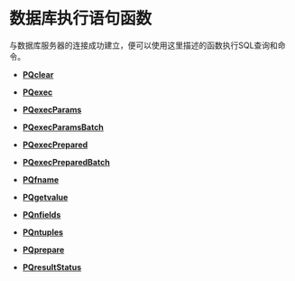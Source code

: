 # **数据库执行语句函数**

与数据库服务器的连接成功建立，便可以使用这里描述的函数执行SQL查询和命令。

-   **[PQclear](PQclear.md)**

-   **[PQexec](PQexec.md)**

-   **[PQexecParams](PQexecParams.md)**

-   **[PQexecParamsBatch](PQexecParamsBatch.md)**

-   **[PQexecPrepared](PQexecPrepared.md)**

-   **[PQexecPreparedBatch](PQexecPreparedBatch.md)**

-   **[PQfname](PQfname.md)**

-   **[PQgetvalue](PQgetvalue.md)**

-   **[PQnfields](PQnfields.md)**

-   **[PQntuples](PQntuples.md)**

-   **[PQprepare](PQprepare.md)**

-   **[PQresultStatus](PQresultStatus.md)**
